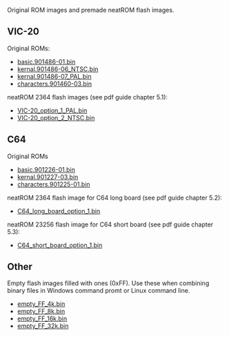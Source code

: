 Original ROM images and premade neatROM flash images.

## VIC-20
Original ROMs:
- [basic.901486-01.bin](https://plazma.kapsi.fi/C64/neatROM/VIC-20.basic.901486-01.bin)
- [kernal.901486-06_NTSC.bin](https://plazma.kapsi.fi/C64/neatROM/VIC-20.kernal.901486-06_NTSC.bin)
- [kernal.901486-07_PAL.bin](https://plazma.kapsi.fi/C64/neatROM/VIC-20.kernal.901486-07_PAL.bin)
- [characters.901460-03.bin](https://plazma.kapsi.fi/C64/neatROM/VIC-20.characters.901460-03.bin)

neatROM 2364 flash images (see pdf guide chapter 5.1):
- [VIC-20_option_1_PAL.bin](https://plazma.kapsi.fi/C64/neatROM/VIC-20_option_1_PAL.bin)
- [VIC-20_option_2_NTSC.bin](https://plazma.kapsi.fi/C64/neatROM/VIC-20_option_2_NTSC.bin)

## C64
Original ROMs
- [basic.901226-01.bin](https://plazma.kapsi.fi/C64/neatROM/C64.basic.901226-01.bin)
- [kernal.901227-03.bin](https://plazma.kapsi.fi/C64/neatROM/C64.kernal.901227-03.bin)
- [characters.901225-01.bin](https://plazma.kapsi.fi/C64/neatROM/C64.characters.901225-01.bin)

neatROM 2364 flash image for C64 long board (see pdf guide chapter 5.2):
- [C64_long_board_option_1.bin](https://plazma.kapsi.fi/C64/neatROM/C64_long_board_option_1.bin)

neatROM 23256 flash image for C64 short board (see pdf guide chapter 5.3):
- [C64_short_board_option_1.bin](https://plazma.kapsi.fi/C64/neatROM/C64_short_board_option_1.bin)

## Other
Empty flash images filled with ones (0xFF). Use these when combining binary files in Windows command promt or Linux command line.
- [empty_FF_4k.bin](https://plazma.kapsi.fi/C64/neatROM/empty_FF_4k.bin)
- [empty_FF_8k.bin](https://plazma.kapsi.fi/C64/neatROM/empty_FF_8k.bin)
- [empty_FF_16k.bin](https://plazma.kapsi.fi/C64/neatROM/empty_FF_16k.bin)
- [empty_FF_32k.bin](https://plazma.kapsi.fi/C64/neatROM/empty_FF_32k.bin)

